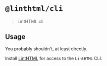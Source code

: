 # `@linthtml/cli`

> LintHTML cli

## Usage

You probably shouldn't, at least directly.

Install [LintHTML](https://www.npmjs.com/package/@linthtml/linthtml) for access to the `LintHTML` CLI.
